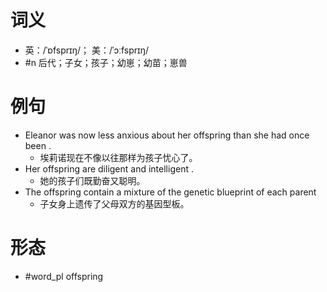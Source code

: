 # 词义
- 英：/ˈɒfsprɪŋ/； 美：/ˈɔːfsprɪŋ/
- #n 后代；子女；孩子；幼崽；幼苗；崽兽
# 例句
- Eleanor was now less anxious about her offspring than she had once been .
	- 埃莉诺现在不像以往那样为孩子忧心了。
- Her offspring are diligent and intelligent .
	- 她的孩子们既勤奋又聪明。
- The offspring contain a mixture of the genetic blueprint of each parent
	- 子女身上遗传了父母双方的基因型板。
# 形态
- #word_pl offspring
